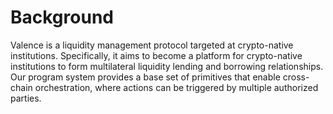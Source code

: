 # Background

Valence is a liquidity management protocol targeted at crypto-native institutions. Specifically, it aims to become a platform for crypto-native institutions to form multilateral liquidity lending and borrowing relationships. Our program system provides a base set of primitives that enable cross-chain orchestration, where actions can be triggered by multiple authorized parties.
